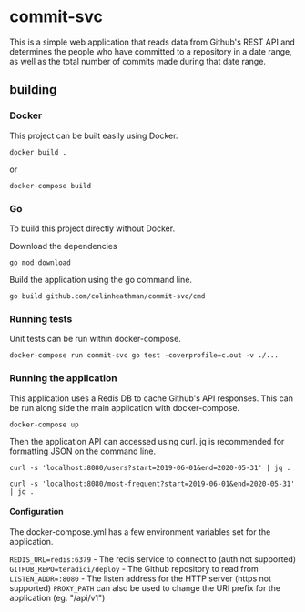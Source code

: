 # commit-svc

This is a simple web application that reads data from Github's REST API and determines the people who have committed to a repository in a date range, as well as the total number of commits made during that date range.

## building 

### Docker

This project can be built easily using Docker.

`docker build .`

or

`docker-compose build`


### Go

To build this project directly without Docker.

Download the dependencies

`go mod download`

Build the application using the go command line.

`go build github.com/colinheathman/commit-svc/cmd`


### Running tests

Unit tests can be run within docker-compose.

`docker-compose run commit-svc go test -coverprofile=c.out -v ./...`

### Running the application

This application uses a Redis DB to cache Github's API responses. This can be run along side the main application with docker-compose.

`docker-compose up`

Then the application API can accessed using curl. jq is recommended for formatting JSON on the command line.

`curl -s 'localhost:8080/users?start=2019-06-01&end=2020-05-31' | jq .`

`curl -s 'localhost:8080/most-frequent?start=2019-06-01&end=2020-05-31' | jq .`

#### Configuration

The docker-compose.yml has a few environment variables set for the application.

`REDIS_URL=redis:6379` - The redis service to connect to (auth not supported)
`GITHUB_REPO=teradici/deploy` - The Github repository to read from
`LISTEN_ADDR=:8080` - The listen address for the HTTP server (https not supported)
`PROXY_PATH` can also be used to change the URI prefix for the application (eg. "/api/v1")

